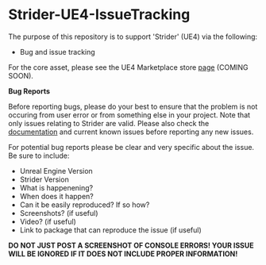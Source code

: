 # Strider-UE4-IssueTracking
The purpose of this repository is to support 'Strider' (UE4) via the following:
- Bug and issue tracking

For the core asset, please see the UE4 Marketplace store <a href=''>page</a> (COMING SOON).

<b>Bug Reports</b>

Before reporting bugs, please do your best to ensure that the problem is not occuring from user error or from something else in your project. Note that only issues relating to Strider are valid. Please also check the <a href='https://docs.google.com/document/d/10BXxS6j0EUt47INlHjCrMgagHgeVPVONR0I5LCWTNMw/edit?usp=sharing'>documentation</a> and current known issues before reporting any new issues.

For potential bug reports please be clear and very specific about the issue. Be sure to include:
- Unreal Engine Version
- Strider Version
- What is happenening?
- When does it happen?
- Can it be easily reproduced? If so how?
- Screenshots? (if useful)
- Video? (if useful)
- Link to package that can reproduce the issue (if useful)

<b>DO NOT JUST POST A SCREENSHOT OF CONSOLE ERRORS! YOUR ISSUE WILL BE IGNORED IF IT DOES NOT INCLUDE PROPER INFORMATION!</b>
